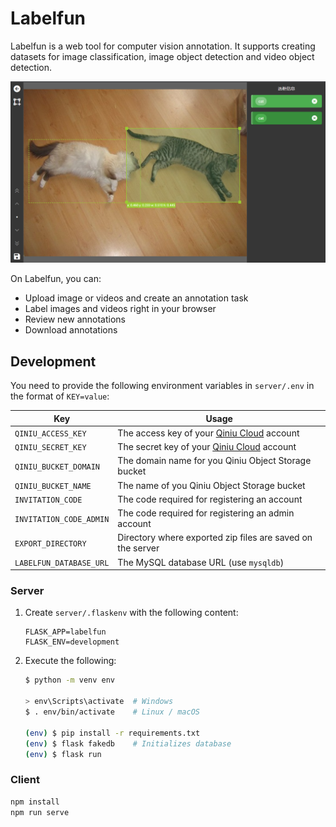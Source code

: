# Labelfun

Labelfun is a web tool for computer vision annotation. It supports creating datasets for image classification, image object detection and video object detection.

![screenshot](assets/README/1.png)

On Labelfun, you can:

- Upload image or videos and create an annotation task
- Label images and videos right in your browser
- Review new annotations
- Download annotations

## Development

You need to provide the following environment variables in `server/.env` in the format of `KEY=value`:

| Key                     | Usage                                                        |
| ----------------------- | ------------------------------------------------------------ |
| `QINIU_ACCESS_KEY`      | The access key of your [Qiniu Cloud](https://www.qiniu.com/) account |
| `QINIU_SECRET_KEY`      | The secret key of your [Qiniu Cloud](https://www.qiniu.com/) account |
| `QINIU_BUCKET_DOMAIN`   | The domain name for you Qiniu Object Storage bucket          |
| `QINIU_BUCKET_NAME`     | The name of you Qiniu Object Storage bucket                  |
| `INVITATION_CODE`       | The code required for registering an account                 |
| `INVITATION_CODE_ADMIN` | The code required for registering an admin account           |
| `EXPORT_DIRECTORY`      | Directory where exported zip files are saved on the server   |
| `LABELFUN_DATABASE_URL` | The MySQL database URL (use `mysqldb`)                       |

### Server

1. Create `server/.flaskenv` with the following content:

    ```
    FLASK_APP=labelfun
    FLASK_ENV=development
    ```

2. Execute the following:

    ```bash
    $ python -m venv env
    
    > env\Scripts\activate  # Windows
    $ . env/bin/activate    # Linux / macOS
    
    (env) $ pip install -r requirements.txt
    (env) $ flask fakedb    # Initializes database
    (env) $ flask run
    ```

### Client

```bash
npm install
npm run serve
```

